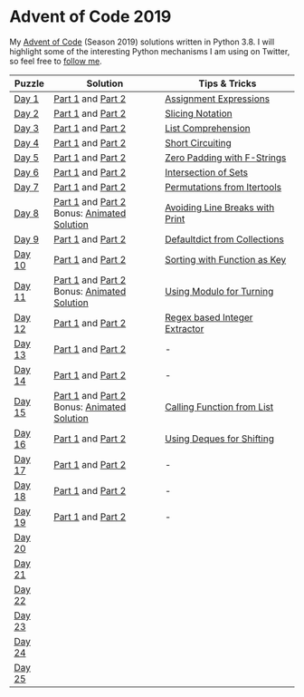 # Advent of Code 2019
My [Advent of Code](https://adventofcode.com/2019) (Season 2019) solutions written in Python 3.8. I will highlight some of the interesting Python mechanisms I am using on Twitter, so feel free to [follow me](https://twitter.com/Dementophobia).

| Puzzle                                         | Solution                                                     | Tips & Tricks                                                |
| ---------------------------------------------- | ------------------------------------------------------------ | ------------------------------------------------------------ |
| [Day 1](https://adventofcode.com/2019/day/1)   | [Part 1](./2019_01_p1.py) and [Part 2](./2019_01_p2.py)      | [Assignment Expressions](https://twitter.com/Dementophobia/status/1201027632349040640) |
| [Day 2](https://adventofcode.com/2019/day/2)   | [Part 1](./2019_02_p1.py) and [Part 2](./2019_02_p2.py)      | [Slicing Notation](https://twitter.com/Dementophobia/status/1201382006774468608) |
| [Day 3](https://adventofcode.com/2019/day/3)   | [Part 1](./2019_03_p1.py) and [Part 2](./2019_03_p2.py)      | [List Comprehension](https://twitter.com/Dementophobia/status/1201749348083781632) |
| [Day 4](https://adventofcode.com/2019/day/4)   | [Part 1](./2019_04_p1.py) and [Part 2](./2019_04_p2.py)      | [Short Circuiting](https://twitter.com/Dementophobia/status/1202108904429309952) |
| [Day 5](https://adventofcode.com/2019/day/5)   | [Part 1](./2019_05_p1.py) and [Part 2](./2019_05_p2.py)      | [Zero Padding with F-Strings](https://twitter.com/Dementophobia/status/1202487898194546689) |
| [Day 6](https://adventofcode.com/2019/day/6)   | [Part 1](./2019_06_p1.py) and [Part 2](./2019_06_p2.py)      | [Intersection of Sets](https://twitter.com/Dementophobia/status/1202848979328876546) |
| [Day 7](https://adventofcode.com/2019/day/7)   | [Part 1](./2019_07_p1.py) and [Part 2](./2019_07_p2.py)      | [Permutations from Itertools](https://twitter.com/Dementophobia/status/1203214917697970178) |
| [Day 8](https://adventofcode.com/2019/day/8)   | [Part 1](./2019_08_p1.py) and [Part 2](./2019_08_p2.py) <br />Bonus: [Animated Solution](./extras/README.md#day-8---animation-using-python-and-gimp) | [Avoiding Line Breaks with Print](https://twitter.com/Dementophobia/status/1203560697940119553) |
| [Day 9](https://adventofcode.com/2019/day/9)   | [Part 1](./2019_09_p1.py) and [Part 2](./2019_09_p2.py)      | [Defaultdict from Collections](https://twitter.com/Dementophobia/status/1203932274280022017) |
| [Day 10](https://adventofcode.com/2019/day/10) | [Part 1](./2019_10_p1.py) and [Part 2](./2019_10_p2.py)      | [Sorting with Function as Key](https://twitter.com/Dementophobia/status/1204468347917783042) |
| [Day 11](https://adventofcode.com/2019/day/11) | [Part 1](./2019_11_p1.py) and [Part 2](./2019_11_p2.py) <br />Bonus: [Animated Solution](./extras/README.md#day-11---another-animation-using-python-and-gimp) | [Using Modulo for Turning](https://twitter.com/Dementophobia/status/1204657448361086976) |
| [Day 12](https://adventofcode.com/2019/day/12) | [Part 1](./2019_12_p1.py) and [Part 2](./2019_12_p2.py)      | [Regex based Integer Extractor](https://twitter.com/Dementophobia/status/1205239170219814934) |
| [Day 13](https://adventofcode.com/2019/day/13) | [Part 1](./2019_13_p1.py) and [Part 2](./2019_13_p2.py)      | -                                                            |
| [Day 14](https://adventofcode.com/2019/day/14) | [Part 1](./2019_14_p1.py) and [Part 2](./2019_14_p2.py)      | -                                                            |
| [Day 15](https://adventofcode.com/2019/day/15) | [Part 1](./2019_15_p1.py) and [Part 2](./2019_15_p2.py)<br />Bonus: [Animated Solution](./extras/README.md#day-15---flooding-the-area-with-oxygen) | [Calling Function from List](https://twitter.com/Dementophobia/status/1206182646289780742) |
| [Day 16](https://adventofcode.com/2019/day/16) | [Part 1](./2019_16_p1.py) and [Part 2](./2019_16_p2.py)      | [Using Deques for Shifting](https://twitter.com/Dementophobia/status/1206619272946036736) |
| [Day 17](https://adventofcode.com/2019/day/17) | [Part 1](./2019_17_p1.py) and [Part 2](./2019_17_p2.py)      | -                                                            |
| [Day 18](https://adventofcode.com/2019/day/18) | [Part 1](./2019_18_p1.py) and [Part 2](./2019_18_p2.py)      | -                                                            |
| [Day 19](https://adventofcode.com/2019/day/19) | [Part 1](./2019_19_p1.py) and [Part 2](./2019_19_p2.py)      | -                                                            |
| [Day 20](https://adventofcode.com/2019/day/20) |                                                              |                                                              |
| [Day 21](https://adventofcode.com/2019/day/21) |                                                              |                                                              |
| [Day 22](https://adventofcode.com/2019/day/22) |                                                              |                                                              |
| [Day 23](https://adventofcode.com/2019/day/23) |                                                              |                                                              |
| [Day 24](https://adventofcode.com/2019/day/24) |                                                              |                                                              |
| [Day 25](https://adventofcode.com/2019/day/25) |                                                              |                                                              |

